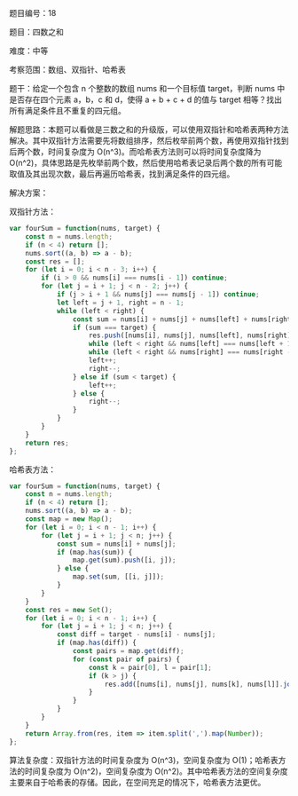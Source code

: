 题目编号：18

题目：四数之和

难度：中等

考察范围：数组、双指针、哈希表

题干：给定一个包含 n 个整数的数组 nums 和一个目标值 target，判断 nums 中是否存在四个元素 a，b，c 和 d，使得 a + b + c + d 的值与 target 相等？找出所有满足条件且不重复的四元组。

解题思路：本题可以看做是三数之和的升级版，可以使用双指针和哈希表两种方法解决。其中双指针方法需要先将数组排序，然后枚举前两个数，再使用双指针找到后两个数，时间复杂度为 O(n^3)。而哈希表方法则可以将时间复杂度降为 O(n^2)，具体思路是先枚举前两个数，然后使用哈希表记录后两个数的所有可能取值及其出现次数，最后再遍历哈希表，找到满足条件的四元组。

解决方案：

双指针方法：

```javascript
var fourSum = function(nums, target) {
    const n = nums.length;
    if (n < 4) return [];
    nums.sort((a, b) => a - b);
    const res = [];
    for (let i = 0; i < n - 3; i++) {
        if (i > 0 && nums[i] === nums[i - 1]) continue;
        for (let j = i + 1; j < n - 2; j++) {
            if (j > i + 1 && nums[j] === nums[j - 1]) continue;
            let left = j + 1, right = n - 1;
            while (left < right) {
                const sum = nums[i] + nums[j] + nums[left] + nums[right];
                if (sum === target) {
                    res.push([nums[i], nums[j], nums[left], nums[right]]);
                    while (left < right && nums[left] === nums[left + 1]) left++;
                    while (left < right && nums[right] === nums[right - 1]) right--;
                    left++;
                    right--;
                } else if (sum < target) {
                    left++;
                } else {
                    right--;
                }
            }
        }
    }
    return res;
};
```

哈希表方法：

```javascript
var fourSum = function(nums, target) {
    const n = nums.length;
    if (n < 4) return [];
    nums.sort((a, b) => a - b);
    const map = new Map();
    for (let i = 0; i < n - 1; i++) {
        for (let j = i + 1; j < n; j++) {
            const sum = nums[i] + nums[j];
            if (map.has(sum)) {
                map.get(sum).push([i, j]);
            } else {
                map.set(sum, [[i, j]]);
            }
        }
    }
    const res = new Set();
    for (let i = 0; i < n - 1; i++) {
        for (let j = i + 1; j < n; j++) {
            const diff = target - nums[i] - nums[j];
            if (map.has(diff)) {
                const pairs = map.get(diff);
                for (const pair of pairs) {
                    const k = pair[0], l = pair[1];
                    if (k > j) {
                        res.add([nums[i], nums[j], nums[k], nums[l]].join());
                    }
                }
            }
        }
    }
    return Array.from(res, item => item.split(',').map(Number));
};
```

算法复杂度：双指针方法的时间复杂度为 O(n^3)，空间复杂度为 O(1)；哈希表方法的时间复杂度为 O(n^2)，空间复杂度为 O(n^2)。其中哈希表方法的空间复杂度主要来自于哈希表的存储。因此，在空间充足的情况下，哈希表方法更优。